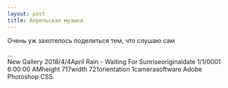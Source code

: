 ```yaml
---
layout: post
title: Апрельская музыка
---
```


Очень уж захотелось поделиться тем, что слушаю сам

<div id="cp_widget_18280db9-7880-48d6-b66b-236f7b97e700">...</div><script type="text/javascript">
var cpo = []; cpo["_object"] ="cp_widget_18280db9-7880-48d6-b66b-236f7b97e700"; cpo["_fid"] = "AsBAOOur2dJY";
var _cpmp = _cpmp || []; _cpmp.push(cpo);
(function() { var cp = document.createElement("script"); cp.type = "text/javascript";
cp.async = true; cp.src = "//www.cincopa.com/media-platform/runtime/libasync.js";
var c = document.getElementsByTagName("script")[0];
c.parentNode.insertBefore(cp, c); })(); </script><noscript><span>New Gallery 2018/4/4</span><span>April Rain - Waiting For Sunrise</span><span>originaldate</span><span> 1/1/0001 6:00:00 AM</span><span>height</span><span> 717</span><span>width</span><span> 721</span><span>orientation</span><span> 1</span><span>camerasoftware</span><span> Adobe Photoshop CS5.</span></noscript>